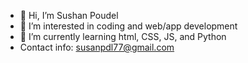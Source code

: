 - 👋 Hi, I’m Sushan Poudel
- 👀 I’m interested in coding and web/app development
- 🌱 I’m currently learning html, CSS, JS, and Python
-  Contact info: susanpdl77@gmail.com

<!---
Susanpdl/Susanpdl is a ✨ special ✨ repository because its `README.md` (this file) appears on your GitHub profile.
You can click the Preview link to take a look at your changes.
--->
